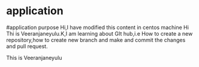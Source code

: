 # application
#application purpose
Hi,I have modified this content in centos machine
Hi Thi is Veeranjaneyulu.K,I am learning about GIt hub,i.e How to create a new repository,how to create new branch and make and commit the changes and pull request.
<html>
<body>
This is Veeranjaneyulu
</body>
</html>
